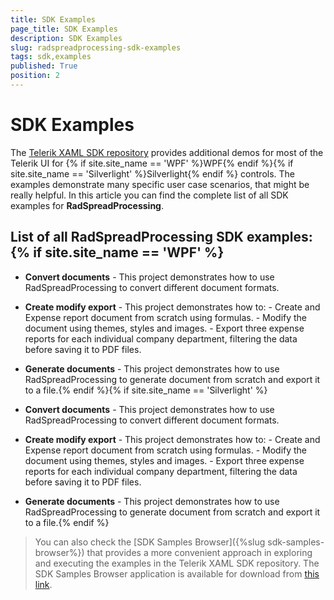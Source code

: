 ```yaml
---
title: SDK Examples
page_title: SDK Examples
description: SDK Examples
slug: radspreadprocessing-sdk-examples
tags: sdk,examples
published: True
position: 2
---
```


# SDK Examples



The [Telerik XAML SDK repository](https://github.com/telerik/xaml-sdk/tree/master/) provides additional demos for most of the Telerik UI for {% if site.site_name == 'WPF' %}WPF{% endif %}{% if site.site_name == 'Silverlight' %}Silverlight{% endif %} controls. The examples demonstrate many specific user case scenarios, that might be really helpful. In this article you can find the complete list of all SDK examples for __RadSpreadProcessing__.

## List of all RadSpreadProcessing SDK examples:{% if site.site_name == 'WPF' %}

* __Convert documents__ - This project demonstrates how to use RadSpreadProcessing to convert different document formats.

* __Create modify export__ - This project demonstrates how to: - Create and Expense report document from scratch using formulas. - Modify the document using themes, styles and images. - Export three expense reports for each individual company department, filtering the data before saving it to PDF files.

* __Generate documents__ - This project demonstrates how to use RadSpreadProcessing to generate document from scratch and export it to a file.{% endif %}{% if site.site_name == 'Silverlight' %}

* __Convert documents__ - This project demonstrates how to use RadSpreadProcessing to convert different document formats.

* __Create modify export__ - This project demonstrates how to: - Create and Expense report document from scratch using formulas. - Modify the document using themes, styles and images. - Export three expense reports for each individual company department, filtering the data before saving it to PDF files.

* __Generate documents__ - This project demonstrates how to use RadSpreadProcessing to generate document from scratch and export it to a file.{% endif %}

>You can also check the [SDK Samples Browser]({%slug sdk-samples-browser%}) that provides a more convenient approach in exploring and executing the examples in the Telerik XAML SDK repository. The SDK Samples Browser application is available for download from [this link](http://demos.telerik.com/xaml-sdkbrowser/).
